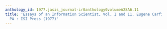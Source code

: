 ```yaml
---
anthology_id: 1977.jasis_journal-ir0anthology0volumeA28A6.11
title: 'Essays of an Information Scientist, Vol. I and 11. Eugene Carfield. Philadelphia,
  PA : ISI Press (1977)'
---
```

